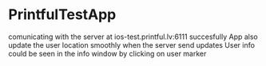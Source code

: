 # PrintfulTestApp
comunicating with the server at ios-test.printful.lv:6111 succesfully 
App also update the user location smoothly when the server send updates
User info could be seen in the info window by clicking on user marker 
